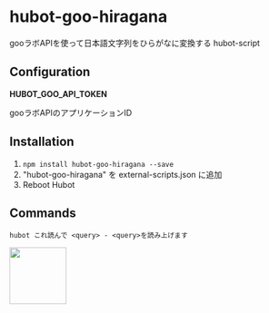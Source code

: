hubot-goo-hiragana
==================

gooラボAPIを使って日本語文字列をひらがなに変換する hubot-script

## Configuration

**HUBOT_GOO_API_TOKEN**

gooラボAPIのアプリケーションID

## Installation

1. `npm install hubot-goo-hiragana --save`
2. "hubot-goo-hiragana" を external-scripts.json に追加
4. Reboot Hubot

## Commands

```
hubot これ読んで <query> - <query>を読み上げます
```

<img src="http://u.xgoo.jp/img/supportedbygoo.png" width="100px">

